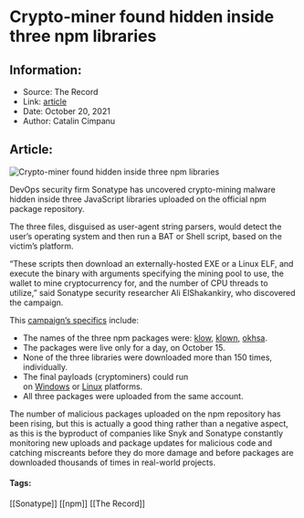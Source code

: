 # Crypto-miner found hidden inside three npm libraries
### 

## Information:
+ Source: The Record
+ Link: [article](https://therecord.media/crypto-miner-found-hidden-inside-three-npm-libraries/)
+ Date: October 20, 2021
+ Author: Catalin Cimpanu


## Article:
![Crypto-miner found hidden inside three npm libraries](https://therecord.media/wp-content/uploads/2021/03/JavaScript.jpg)

DevOps security firm Sonatype has uncovered crypto-mining malware hidden inside three JavaScript libraries uploaded on the official npm package repository.


The three files, disguised as user-agent string parsers, would detect the user’s operating system and then run a BAT or Shell script, based on the victim’s platform.


“These scripts then download an externally-hosted EXE or a Linux ELF, and execute the binary with arguments specifying the mining pool to use, the wallet to mine cryptocurrency for, and the number of CPU threads to utilize,” said Sonatype security researcher Ali ElShakankiry, who discovered the campaign.


This [campaign’s specifics](https://blog.sonatype.com/newly-found-npm-malware-mines-cryptocurrency-on-windows-linux-macos-devices) include:


* The names of the three npm packages were: [klow](https://www.npmjs.com/package/klow), [klown](https://www.npmjs.com/package/klown), [okhsa](https://www.npmjs.com/package/okhsa).
* The packages were live only for a day, on October 15.
* None of the three libraries were downloaded more than 150 times, individually.
* The final payloads (cryptominers) could run on [Windows](https://www.virustotal.com/gui/file/7f986cd3c946f274cdec73f80b84855a77bc2a3c765d68897fbc42835629a5d5) or [Linux](https://www.virustotal.com/gui/file/ea131cc5ccf6aa6544d6cb29cdb78130feed061d2097c6903215be1499464c2e) platforms.
* All three packages were uploaded from the same account.


The number of malicious packages uploaded on the npm repository has been rising, but this is actually a good thing rather than a negative aspect, as this is the byproduct of companies like Snyk and Sonatype constantly monitoring new uploads and package updates for malicious code and catching miscreants before they do more damage and before packages are downloaded thousands of times in real-world projects.





#### Tags:
[[Sonatype]] [[npm]] [[The Record]]

